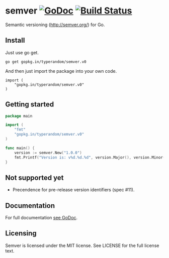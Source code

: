 # semver [![GoDoc](https://godoc.org/github.com/typerandom/semver?status.png)](http://godoc.org/github.com/typerandom/semver) [![Build Status](https://travis-ci.org/typerandom/semver.svg?branch=master)](https://travis-ci.org/typerandom/semver)

Semantic versioning (http://semver.org/) for Go.

## Install

Just use go get.

    go get gopkg.in/typerandom/semver.v0
    
And then just import the package into your own code.

    import (
        "gopkg.in/typerandom/semver.v0"
    )

## Getting started

```go
package main

import (
	"fmt"
	"gopkg.in/typerandom/semver.v0"
)

func main() {
	version := semver.New("1.0.0")
	fmt.Printf("Version is: v%d.%d.%d", version.Major(), version.Minor(), version.Patch())
}
```

## Not supported yet

* Precendence for pre-release version identifiers (spec #11).

## Documentation

For full documentation [see GoDoc](https://godoc.org/github.com/typerandom/semver).

## Licensing

Semver is licensed under the MIT license. See LICENSE for the full license text.